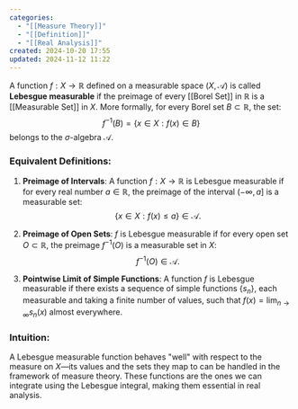 ```yaml
---
categories:
  - "[[Measure Theory]]"
  - "[[Definition]]"
  - "[[Real Analysis]]"
created: 2024-10-20 17:55
updated: 2024-11-12 11:22
---
```

A function $f: X \to \mathbb{R}$ defined on a measurable space $(X, \mathcal{A})$ is called **Lebesgue measurable** if the preimage of every [[Borel Set]] in $\mathbb{R}$ is a [[Measurable Set]] in $X$. More formally, for every Borel set $B \subset \mathbb{R}$, the set:
$$
f^{-1}(B) = \{x \in X : f(x) \in B\}
$$
belongs to the $\sigma$-algebra $\mathcal{A}$.

### Equivalent Definitions:

1. **Preimage of Intervals**: A function $f: X \to \mathbb{R}$ is Lebesgue measurable if for every real number $a \in \mathbb{R}$, the preimage of the interval $(-\infty, a]$ is a measurable set:
   $$
   \{x \in X : f(x) \leq a\} \in \mathcal{A}.
   $$

2. **Preimage of Open Sets**: $f$ is Lebesgue measurable if for every open set $O \subset \mathbb{R}$, the preimage $f^{-1}(O)$ is a measurable set in $X$:
   $$
   f^{-1}(O) \in \mathcal{A}.
   $$

3. **Pointwise Limit of Simple Functions**: A function $f$ is Lebesgue measurable if there exists a sequence of simple functions $\{s_n\}$, each measurable and taking a finite number of values, such that $f(x) = \lim_{n \to \infty} s_n(x)$ almost everywhere.

### Intuition:
A Lebesgue measurable function behaves "well" with respect to the measure on $X$—its values and the sets they map to can be handled in the framework of measure theory. These functions are the ones we can integrate using the Lebesgue integral, making them essential in real analysis.